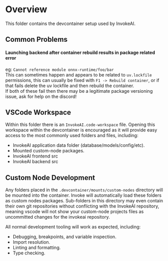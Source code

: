 # Overview

This folder contains the devcontainer setup used by InvokeAI.

## Common Problems

#### Launching backend after container rebuild results in package related error

eg: `Cannot reference module onnx-runtime/foo/bar`  
This can sometimes happen and appears to be related to `uv.lockfile` permissions, this can usually be fixed with `F1 -> Rebuild container`, or if that fails delete the uv lockfile and then rebuild the container.  
If both of these fail then there may be a legitimate package versioning issue, ask for help on the discord!

## VSCode Workspace

Within this folder there is an `InvokeAI.code-workspace` file.
Opening this workspace within the devcontainer is encouraged as it will provide easy access to the most commonly used folders and files, including:

- InvokeAI application data folder (database/models/config/etc).
- Mounted custom-node packages.
- InvokeAI frontend src
- InvokeAI backend src

## Custom Node Development

Any folders placed in the `.devcontainer/mounts/custom-nodes` directory will be mounted into the container.
Invoke will automatically load these folders as custom nodes packages.
Sub-folders in this directory may even contain their own git repositories without conflicting with the InvokeAI repository, meaning vscode will not show your custom-node projects files as uncommitted changes for the invokeai repository.

All normal development tooling will work as expected, including:

- Debugging, breakpoints, and variable inspection.
- Import resolution.
- Linting and formatting.
- Type checking.
